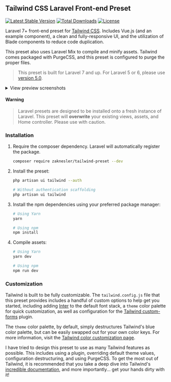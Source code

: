 ## Tailwind CSS Laravel Front-end Preset

[![Latest Stable Version](https://poser.pugx.org/zaknesler/tailwind-preset/v/stable)](https://packagist.org/packages/zaknesler/tailwind-preset) [![Total Downloads](https://poser.pugx.org/zaknesler/tailwind-preset/downloads)](https://packagist.org/packages/zaknesler/tailwind-preset) [![License](https://poser.pugx.org/zaknesler/tailwind-preset/license)](https://packagist.org/packages/zaknesler/tailwind-preset)

Laravel 7+ front-end preset for [Tailwind CSS](https://tailwindcss.com). Includes Vue.js (and an example component), a clean and fully-responsive UI, and the utilization of Blade components to reduce code duplication.

This preset also uses Laravel Mix to compile and minify assets. Tailwind comes packaged with PurgeCSS, and this preset is configured to purge the proper files.

> This preset is built for Laravel 7 and up. For Laravel 5 or 6, please use [version 5.0](https://github.com/zaknesler/tailwind-preset/tree/v5.0.0).

<!-- **[Live Demo](https://preset.zak.bz)** &middot; [Example Repository](https://github.com/zaknesler/tw-preset-demo) -->

<details>
<summary>View preview screenshots</summary>

TODO

</details>

#### Warning

> Laravel presets are designed to be installed onto a fresh instance of Laravel. This preset will **overwrite** your existing views, assets, and Home controller. Please use with caution.

### Installation

1. Require the composer dependency. Laravel will automatically register the package.

   ```bash
   composer require zaknesler/tailwind-preset --dev
   ```

2. Install the preset:

   ```bash
   php artisan ui tailwind --auth

   # Without authentication scaffolding
   php artisan ui tailwind
   ```

3. Install the npm dependencies using your preferred package manager:

   ```bash
   # Using Yarn
   yarn

   # Using npm
   npm install
   ```

4. Compile assets:

   ```bash
   # Using Yarn
   yarn dev

   # Using npm
   npm run dev
   ```

### Customization

Tailwind is built to be fully customizable. The `tailwind.config.js` file that this preset provides includes a handful of custom options to help get you started, including adding [Inter](https://fonts.google.com/specimen/Inter) to the default font stack, a `theme` color palette for quick customization, as well as configuration for the [Tailwind custom-forms](https://tailwindcss-custom-forms.netlify.app/) plugin.

The `theme` color palette, by default, simply destructures Tailwind's blue color palette, but can be easily swapped out for your own color keys. For more information, visit the [Tailwind color customization page](https://tailwindcss.com/docs/customizing-colors).

I have tried to design this preset to use as many Tailwind features as possible. This includes using a plugin, overriding default theme values, configuration destructuring, and using PurgeCSS. To get the most out of Tailwind, it is recommended that you take a deep dive into Tailwind's [incredible documentation](https://tailwindcss.com/docs/installation), and more importantly... get your hands dirty with it!
